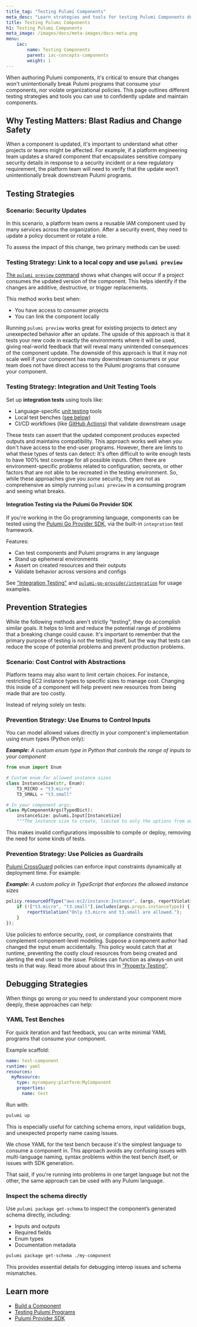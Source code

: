 ```yaml
---
title_tag: "Testing Pulumi Components"
meta_desc: "Learn strategies and tools for testing Pulumi Components during development and in CI/CD workflows."
title: Testing Pulumi Components
h1: Testing Pulumi Components
meta_image: /images/docs/meta-images/docs-meta.png
menu:
    iac:
        name: Testing Components
        parent: iac-concepts-components
        weight: 1
---
```


When authoring Pulumi components, it's critical to ensure that changes won't unintentionally break Pulumi programs that consume your components, nor violate organizational policies. This page outlines different testing strategies and tools you can use to confidently update and maintain components.

## Why Testing Matters: Blast Radius and Change Safety

When a component is updated, it's important to understand what other projects or teams might be affected. For example, if a platform engineering team updates a shared component that encapsulates sensitive company security details in response to a security incident or a new regulatory requirement, the platform team will need to verify that the update won’t unintentionally break downstream Pulumi programs.

## Testing Strategies

### Scenario: Security Updates

In this scenario, a platform team owns a reusable IAM component used by many services across the organization. After a security event, they need to update a policy document or rotate a role.

To assess the impact of this change, two primary methods can be used:

### Testing Strategy: Link to a local copy and use `pulumi preview`

[The `pulumi preview` command](/docs/iac/cli/commands/pulumi_preview/) shows what changes will occur if a project consumes the updated version of the component. This helps identify if the changes are additive, destructive, or trigger replacements.

This method works best when:

- You have access to consumer projects
- You can link the component locally

Running `pulumi preview` works great for existing projects to detect any unexepected behavior after an update. The upside of this approach is that it tests your new code in exactly the environments where it will be used, giving real-world feedback that will reveal many unintended consequences of the component update. The downside of this approach is that it may not scale well if your component has many downstream consumers or your team does not have direct access to the Pulumi programs that consume your component.

### Testing Strategy: Integration and Unit Testing Tools

Set up **integration tests** using tools like:

- Language-specific [unit testing](/docs/iac/concepts/testing/unit/) tools
- Local test benches ([see below](#yaml-test-benches))
- CI/CD workflows (like [GitHub Actions](/docs/iac/using-pulumi/continuous-delivery/github-actions/)) that validate downstream usage

These tests can assert that the updated component produces expected outputs and maintains compatibility. This approach works well when you don't have access to the end-user programs. However, there are limits to what these types of tests can detect: It's often difficult to write enough tests to have 100% test coverage for all possible inputs. Often there are environment-specific problems related to configuration, secrets, or other factors that are not able to be recreated in the testing environment. So, while these approaches give you *some* security, they are not as comprehensive as simply running `pulumi preview` in a consuming program and seeing what breaks.

#### Integration Testing via the Pulumi Go Provider SDK

If you're working in the Go programming language, components can be tested using the [Pulumi Go Provider SDK](https://github.com/pulumi/pulumi-go-provider), via the built-in `integration` test framework.

Features:

- Can test components and Pulumi programs in any language
- Stand up ephemeral environments
- Assert on created resources and their outputs
- Validate behavior across versions and configs

See ["Integration Testing"](/docs/iac/concepts/testing/integration/) and [`pulumi-go-provider/integration`](https://github.com/pulumi/pulumi-go-provider/tree/main/integration) for usage examples.

## Prevention Strategies

While the following methods aren't strictly "testing", they do accomplish similar goals. It helps to limit and reduce the potential range of problems that a breaking change could cause. It's important to remember that the primary purpose of testing is not the testing itself, but the way that tests can reduce the scope of potential problems and prevent production problems.

### Scenario: Cost Control with Abstractions

Platform teams may also want to limit certain choices. For instance, restricting EC2 instance types to specific sizes to manage cost. Changing this inside of a component will help prevent new resources from being made that are too costly.

Instead of relying solely on tests:

### Prevention Strategy: Use Enums to Control Inputs

You can model allowed values directly in your component's implementation using enum types (Python only):

***Example:** A custom enum type in Python that controls the range of inputs to your component*

```python
from enum import Enum

# Custom enum for allowed instance sizes
class InstanceSize(str, Enum):
    T3_MICRO = "t3.micro"
    T3_SMALL = "t3.small"

# In your component args:
class MyComponentArgs(TypedDict):
    instanceSize: pulumi.Input[InstanceSize]
    """The instance size to create, limited to only the options from our custom enum."""

```

This makes invalid configurations impossible to compile or deploy, removing the need for some kinds of tests.

### Prevention Strategy: Use Policies as Guardrails

[Pulumi CrossGuard](/docs/iac/crossguard/) policies can enforce input constraints dynamically at deployment time. For example:

***Example:** A custom policy in TypeScript that enforces the allowed instance sizes*

```ts
policy.resourceOfType("aws:ec2/instance:Instance", (args, reportViolation) => {
    if (!["t3.micro", "t3.small"].includes(args.props.instanceType)) {
        reportViolation("Only t3.micro and t3.small are allowed.");
    }
});
```

Use policies to enforce security, cost, or compliance constraints that complement component-level modeling. Suppose a component author had changed the input enum accidentally. This policy would catch that at runtime, preventing the costly cloud resources from being created and alerting the end user to the issue. Policies can function as always-on unit tests in that way. Read more about about this in ["Property Testing"](/docs/iac/concepts/testing/property-testing/).

## Debugging Strategies

When things go wrong or you need to understand your component more deeply, these approaches can help:

### YAML Test Benches

For quick iteration and fast feedback, you can write minimal YAML programs that consume your component.

Example scaffold:

```yaml
name: test-component
runtime: yaml
resources:
  myResource:
    type: mycompany:platform:MyComponent
    properties:
      name: test
```

Run with:

```bash
pulumi up
```

This is especially useful for catching schema errors, input validation bugs, and unexpected property name casing issues.

We chose YAML for the test bench because it's the simplest language to consume a component in. This approach avoids any confusing issues with multi-language naming, syntax problems within the test bench itself, or issues with SDK generation.

That said, if you're running into problems in one target language but not the other, the same approach can be used with any Pulumi language.  

### Inspect the schema directly

Use `pulumi package get-schema` to inspect the component’s generated schema directly, including:

- Inputs and outputs
- Required fields
- Enum types
- Documentation metadata

```bash
pulumi package get-schema ./my-component
```

This provides essential details for debugging interop issues and schema mismatches.

## Learn more

- [Build a Component](/docs/iac/using-pulumi/build-a-component/)
- [Testing Pulumi Programs](/docs/iac/concepts/testing/)
- [Pulumi Provider SDK](/docs/iac/extending-pulumi/pulumi-provider-sdk/)
